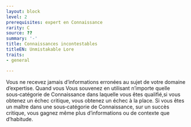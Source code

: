 ```yaml
---
layout: block
level: 2
prerequisites: expert en Connaissance
rarity: C
source: ??
summary: '-'
title: Connaissances incontestables
titleEN: Unmistakable Lore
traits:
- general

---
```


<p>Vous ne recevez jamais d’informations erronées au sujet de votre domaine d’expertise. Quand vous Vous souvenez en utilisant n’importe quelle sous‑catégorie de Connaissance dans laquelle vous êtes qualifié,si vous obtenez un échec critique, vous obtenez un échec à la place. Si vous êtes un maître dans une sous‑catégorie de Connaissance, sur un succès critique, vous gagnez même plus d’informations ou de contexte que d’habitude. </p>